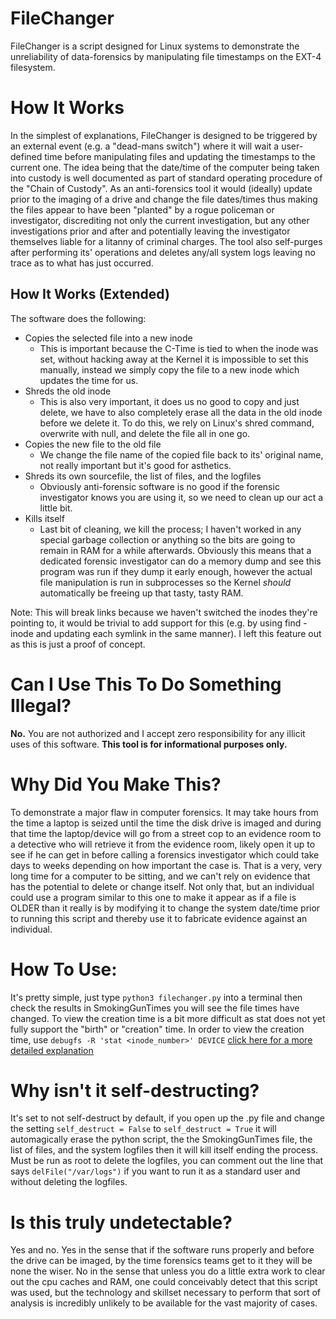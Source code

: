 # FileChanger
FileChanger is a script designed for Linux systems to demonstrate the unreliability of data-forensics by manipulating file timestamps on the EXT-4 filesystem.

# How It Works
In the simplest of explanations, FileChanger is designed to be triggered by an external event (e.g. a "dead-mans switch") where it will wait a user-defined time before manipulating files and updating the timestamps to the current one. The idea being that the date/time of the computer being taken into custody is well documented as part of standard operating procedure of the "Chain of Custody". As an anti-forensics tool it would (ideally) update prior to the imaging of a drive and change the file dates/times thus making the files appear to have been "planted" by a rogue policeman or investigator, discrediting not only the current investigation, but any other investigations prior and after and potentially leaving the investigator themselves liable for a litanny of criminal charges. The tool also self-purges after performing its' operations and deletes any/all system logs leaving no trace as to what has just occurred.

## How It Works (Extended)
The software does the following:
* Copies the selected file into a new inode
  * This is important because the C-Time is tied to when the inode was set, without hacking away at the Kernel it is impossible to set this manually, instead we simply copy the file to a new inode which updates the time for us.
* Shreds the old inode
  * This is also very important, it does us no good to copy and just delete, we have to also completely erase all the data in the old inode before we delete it. To do this, we rely on Linux's shred command, overwrite with null, and delete the file all in one go.
* Copies the new file to the old file
  * We change the file name of the copied file back to its' original name, not really important but it's good for asthetics.
* Shreds its own sourcefile, the list of files, and the logfiles
  * Obviously anti-forensic software is no good if the forensic investigator knows you are using it, so we need to clean up our act a little bit.
* Kills itself
  * Last bit of cleaning, we kill the process; I haven't worked in any special garbage collection or anything so the bits are going to remain in RAM for a while afterwards. Obviously this means that a dedicated forensic investigator can do a memory dump and see this program was run if they dump it early enough, however the actual file manipulation is run in subprocesses so the Kernel *should* automatically be freeing up that tasty, tasty RAM.

Note: This will break links because we haven't switched the inodes they're pointing to, it would be trivial to add support for this (e.g. by using find -inode and updating each symlink in the same manner). I left this feature out as this is just a proof of concept.

# Can I Use This To Do Something Illegal?
**No.** You are not authorized and I accept zero responsibility for any illicit uses of this software. **This tool is for informational purposes only.**

# Why Did You Make This?
To demonstrate a major flaw in computer forensics. It may take hours from the time a laptop is seized until the time the disk drive is imaged and during that time the laptop/device will go from a street cop to an evidence room to a detective who will retrieve it from the evidence room, likely open it up to see if he can get in before calling a forensics investigator which could take days to weeks depending on how important the case is. That is a very, very long time for a computer to be sitting, and we can't rely on evidence that has the potential to delete or change itself. Not only that, but an individual could use a program similar to this one to make it appear as if a file is OLDER than it really is by modifying it to change the system date/time prior to running this script and thereby use it to fabricate evidence against an individual.


# How To Use:
It's pretty simple, just type `python3 filechanger.py` into a terminal then check the results in SmokingGunTimes you will see the file times have changed. To view the creation time is a bit more difficult as stat does not yet fully support the "birth" or "creation" time. In order to view the creation time, use `debugfs -R 'stat <inode_number>' DEVICE` [click here for a more detailed explanation](https://unix.stackexchange.com/questions/50177/birth-is-empty-on-ext4/50184#50184)

# Why isn't it self-destructing?
It's set to not self-destruct by default, if you open up the .py file and change the setting `self_destruct = False` to `self_destruct = True` it will automagically erase the python script, the the SmokingGunTimes file, the list of files, and the system logfiles then it will kill itself ending the process. Must be run as root to delete the logfiles, you can comment out the line that says `delFile("/var/logs")` if you want to run it as a standard user and without deleting the logfiles.

# Is this truly undetectable?
Yes and no. Yes in the sense that if the software runs properly and before the drive can be imaged, by the time forensics teams get to it they will be none the wiser. No in the sense that unless you do a little extra work to clear out the cpu caches and RAM, one could conceivably detect that this script was used, but the technology and skillset necessary to perform that sort of analysis is incredibly unlikely to be available for the vast majority of cases. 
